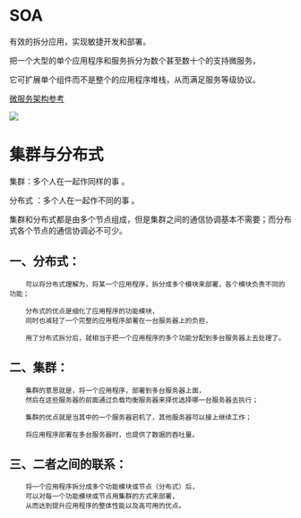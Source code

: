 
# SOA

有效的拆分应用，实现敏捷开发和部署。

把一个大型的单个应用程序和服务拆分为数个甚至数十个的支持微服务，

它可扩展单个组件而不是整个的应用程序堆栈，从而满足服务等级协议。

[微服务架构参考](https://blog.csdn.net/Bactryki28/article/details/79649296?utm_medium=distribute.pc_relevant.none-task-blog-BlogCommendFromMachineLearnPai2-2.add_param_isCf&depth_1-utm_source=distribute.pc_relevant.none-task-blog-BlogCommendFromMachineLearnPai2-2.add_param_isCf)

![](https://img-blog.csdn.net/20180322093134220?watermark/2/text/Ly9ibG9nLmNzZG4ubmV0L0JhY3RyeWtpMjg=/font/5a6L5L2T/fontsize/400/fill/I0JBQkFCMA==/dissolve/70)

# 集群与分布式

集群：多个人在一起作同样的事 。

分布式 ：多个人在一起作不同的事 。

集群和分布式都是由多个节点组成，但是集群之间的通信协调基本不需要；而分布式各个节点的通信协调必不可少。


## 一、分布式：

        可以将分布式理解为，将某一个应用程序，拆分成多个模块来部署，各个模块负责不同的功能；

        分布式的优点是细化了应用程序的功能模块，
        同时也减轻了一个完整的应用程序部署在一台服务器上的负担，
        
        用了分布式拆分后，就相当于把一个应用程序的多个功能分配到多台服务器上去处理了。

## 二、集群：

        集群的意思就是，将一个应用程序，部署到多台服务器上面，
        然后在这些服务器的前面通过负载均衡服务器来择优选择哪一台服务器去执行；

        集群的优点就是当其中的一个服务器宕机了，其他服务器可以接上继续工作；
        
        将应用程序部署在多台服务器时，也提供了数据的吞吐量。

## 三、二者之间的联系：

        将一个应用程序拆分成多个功能模块或节点（分布式）后，
        可以对每一个功能模块或节点用集群的方式来部署，
        从而达到提升应用程序的整体性能以及高可用的优点。
